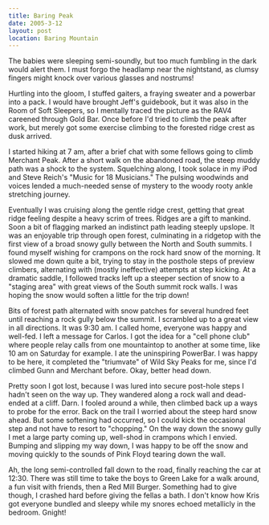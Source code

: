 ```yaml
---
title: Baring Peak
date: 2005-3-12
layout: post
location: Baring Mountain
---
```


The babies were sleeping semi-soundly, but too much fumbling in
the dark would alert them. I must forgo the headlamp near the nightstand, as
clumsy fingers might knock over various glasses and nostrums!



Hurtling into the gloom, I stuffed gaiters, a fraying sweater and a powerbar into a pack. I would have brought Jeff's guidebook, but it was also in the Room of
Soft Sleepers, so I mentally traced the picture as the RAV4 careened through
Gold Bar. Once before I'd tried to
climb the peak after work, but merely got some exercise climbing to the forested
ridge crest as dusk arrived.




I started hiking at 7 am, after a brief chat with some fellows going to climb
Merchant Peak. After a short walk on the abandoned road, the steep muddy path
was a shock to the system. Squelching along, I took solace in my iPod and
Steve Reich's "Music for 18 Musicians." The pulsing woodwinds and voices lended
a much-needed sense of mystery to the woody rooty ankle stretching journey.




Eventually I was cruising along the gentle ridge crest, getting that great
ridge feeling despite a heavy scrim of trees. Ridges are a gift to mankind.
Soon a bit of flagging marked an indistinct path leading steeply upslope.
It was an enjoyable trip through open forest, culminating in a ridgetop with
the first view of a broad snowy gully between the North and South summits.
I found myself wishing for crampons on the rock hard snow of the morning.
It slowed me down quite a bit, trying to stay in the posthole steps of
preview climbers, alternating with (mostly ineffective) attempts at step kicking.
At a dramatic saddle, I followed tracks left up a steeper section of snow
to a "staging area" with great views of the South summit rock walls. I was
hoping the snow would soften a little for the trip down!




Bits of forest path alternated with snow patches for several hundred feet 
until reaching a rock gully below the summit. I scrambled up to a great
view in all directions. It was 9:30 am. I called home, everyone was happy and
well-fed. I left a message for Carlos. I got the idea for a "cell phone club"
where people relay calls from one mountaintop to another at some time, like
10 am on Saturday for example. I ate the uninspiring PowerBar. I was happy to
be here, it completed the "triumvate" of Wild Sky Peaks for me, since I'd
climbed Gunn and Merchant before. Okay, better head down.




Pretty soon I got lost, because I was lured into secure post-hole steps I
hadn't seen on the way up. They wandered along a rock wall and dead-ended at a
cliff. Darn. I fooled around a while, then climbed back up a ways to probe
for the error. Back on the trail I worried about the steep hard snow ahead.
But some softening had occurred, so I could kick the occasional step and not
have to resort to "chopping." On the way down the snowy gully I met a large
party coming up, well-shod in crampons which I envied. Bumping and slipping my way
down, I was happy to be off the snow and moving quickly to the sounds of
Pink Floyd tearing down the wall. 



Ah, the long semi-controlled fall down to the road, finally reaching the car at
12:30. There was still time to take the boys to Green Lake for a walk around,
a fun visit with friends, then a Red Mill Burger. Something had to give though,
I crashed hard before giving the fellas a bath. I don't know how Kris got everyone
bundled and sleepy while my snores echoed metallicly in the bedroom. Gnight!


